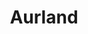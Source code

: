 ---
title:			"Aurland"
post_path:	2017-10-23-aurland
date_start:	2017/10/23
date_end:		2017/10/24
metadata:
  - year: 2017
  - airports:
      - JFK
      - OSL
  - airlines:
      - Norwegian Air
  - cities:
      - Aurland
  - countries:
      - Norway
  - continents:
      - Europe
photos:
  - ext:		01.jpg
    class:	vertical
  - ext:    02.jpg
    class:  vertical
---